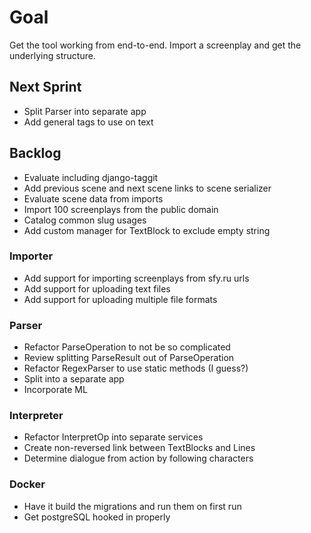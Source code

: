 # Goal
Get the tool working from end-to-end. Import a screenplay and get the underlying structure.

## Next Sprint
* Split Parser into separate app
* Add general tags to use on text

## Backlog
* Evaluate including django-taggit
* Add previous scene and next scene links to scene serializer
* Evaluate scene data from imports
* Import 100 screenplays from the public domain
* Catalog common slug usages
* Add custom manager for TextBlock to exclude empty string

### Importer
* Add support for importing screenplays from sfy.ru urls
* Add support for uploading text files
* Add support for uploading multiple file formats

### Parser
* Refactor ParseOperation to not be so complicated
* Review splitting ParseResult out of ParseOperation
* Refactor RegexParser to use static methods (I guess?)
* Split into a separate app
* Incorporate ML

### Interpreter
* Refactor InterpretOp into separate services
* Create non-reversed link between TextBlocks and Lines
* Determine dialogue from action by following characters

### Docker
* Have it build the migrations and run them on first run
* Get postgreSQL hooked in properly